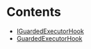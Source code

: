 

# Contents
- [IGuardedExecutorHook](GuardedExecutorHook.sol/interface.IGuardedExecutorHook.md)
- [GuardedExecutorHook](GuardedExecutorHook.sol/contract.GuardedExecutorHook.md)
